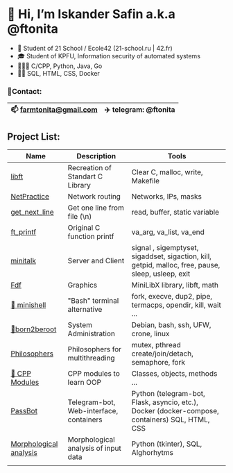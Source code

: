 # 👋 Hi, I’m Iskander Safin a.k.a @ftonita
- 🌱 Student of 21 School / Ecole42 (21-school.ru | 42.fr)
- 🎓 Student of KPFU, Information security of automated systems
- 👨🏻‍💻 C/CPP, Python, Java, Go
- 🙌🏻 SQL, HTML, CSS, Docker
### 📱Contact:
| 📫 farmtonita@gmail.com | ✈️ telegram: @ftonita |
| --- | --- |

## Project List:
| Name | Description | Tools |
| --- | --- | --- |
| [libft](https://github.com/ftonita/libft)| Recreation of Standart C Library  | 	Сlear C, malloc, write, Makefile |
| [NetPractice](https://github.com/ftonita/NetPractice) | Network routing | Networks, IPs, masks |
| [get_next_line](https://github.com/ftonita/get_next_line) | Get one line from file (\n) | read, buffer, static variable |
| [ft_printf](https://github.com/ftonita/ft_printf) | Original C function printf | va_arg, va_list, va_end |
| [minitalk](https://github.com/ftonita/minitalk) | Server and Client  | signal , sigemptyset, sigaddset, sigaction, kill, getpid, malloc, free, pause, sleep, usleep, exit |
| [Fdf](https://github.com/ftonita/Fdf)| Graphics | MiniLibX library, libft, math |
| [🔄 minishell](https://github.com/yuran653/minishell)|  "Bash" terminal alternative | fork, execve, dup2, pipe, termacps, opendir, kill, wait ... |
| [🔄born2beroot](https://github.com/ftonita/born2beroot)| System Administration | Debian, bash, ssh, UFW, crone, linux |
| [Philosophers](https://github.com/ftonita/Philosophers) | Philosophers for multithreading | mutex, pthread create/join/detach, semaphore, fork |
| [🔄 CPP Modules](https://github.com/ftonita/CPP) | CPP modules to learn OOP | Classes, objects, methods ... |
| [PassBot](https://github.com/ftonita/PassBot) | Telegram-bot, Web-interface, containers | Python (telegram-bot, Flask, asyncio, etc.), Docker (docker-compose, containers) SQL, HTML, CSS |
[Morphological analysis](https://github.com/ftonita/Morphological_analysis) | Morphological analysis of input data | Python (tkinter), SQL, Alghorhytms |
| | |
